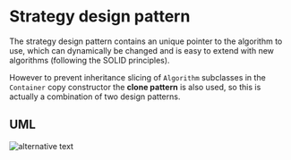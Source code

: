 # Strategy design pattern

The strategy design pattern contains an unique pointer to the algorithm to use, which can dynamically be changed and is easy to extend with new algorithms (following the SOLID principles). 

However to prevent inheritance slicing of `Algorithm` subclasses in the `Container` copy constructor the **clone pattern** is also used, so this is actually a combination of two design patterns.

## UML

![alternative text](http://www.plantuml.com/plantuml/proxy?src=https://raw.github.com/plantuml/plantuml-server/master/src/main/webapp/resource/test2diagrams.txt&fmt=svg)
